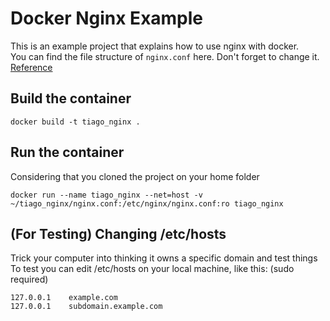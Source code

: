 # Docker Nginx Example
This is an example project that explains how to use nginx with docker.   
You can find the file structure of `nginx.conf` here. Don't forget to change it.   
[Reference](https://hub.docker.com/_/nginx/)

## Build the container
```
docker build -t tiago_nginx .
```     

## Run the container
Considering that you cloned the project on your home folder
```
docker run --name tiago_nginx --net=host -v ~/tiago_nginx/nginx.conf:/etc/nginx/nginx.conf:ro tiago_nginx
```

## (For Testing) Changing /etc/hosts
Trick your computer into thinking it owns a specific domain and test things   
To test you can edit /etc/hosts on your local machine, like this: (sudo required)
```
127.0.0.1    example.com
127.0.0.1    subdomain.example.com
```
